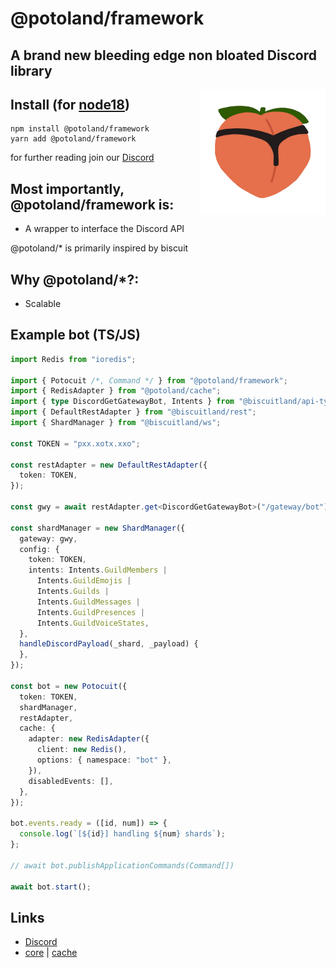# @potoland/framework

## A brand new bleeding edge non bloated Discord library

<img align="right" src="../../assets/icon.png" alt="potocuit" width="200px"/>

## Install (for [node18](https://nodejs.org/en/download/))

```sh-session
npm install @potoland/framework
yarn add @potoland/framework
```

for further reading join our [Discord](https://discord.com/invite/XNw2RZFzaP)

## Most importantly, @potoland/framework is:

- A wrapper to interface the Discord API

@potoland/* is primarily inspired by biscuit

## Why @potoland/*?:

- Scalable

## Example bot (TS/JS)

```ts
import Redis from "ioredis";

import { Potocuit /*, Command */ } from "@potoland/framework";
import { RedisAdapter } from "@potoland/cache";
import { type DiscordGetGatewayBot, Intents } from "@biscuitland/api-types";
import { DefaultRestAdapter } from "@biscuitland/rest";
import { ShardManager } from "@biscuitland/ws";

const TOKEN = "pxx.xotx.xxo";

const restAdapter = new DefaultRestAdapter({
  token: TOKEN,
});

const gwy = await restAdapter.get<DiscordGetGatewayBot>("/gateway/bot");

const shardManager = new ShardManager({
  gateway: gwy,
  config: {
    token: TOKEN,
    intents: Intents.GuildMembers |
      Intents.GuildEmojis |
      Intents.Guilds |
      Intents.GuildMessages |
      Intents.GuildPresences |
      Intents.GuildVoiceStates,
  },
  handleDiscordPayload(_shard, _payload) {
  },
});

const bot = new Potocuit({
  token: TOKEN,
  shardManager,
  restAdapter,
  cache: {
    adapter: new RedisAdapter({
      client: new Redis(),
      options: { namespace: "bot" },
    }),
    disabledEvents: [],
  },
});

bot.events.ready = ([id, num]) => {
  console.log(`[${id}] handling ${num} shards`);
};

// await bot.publishApplicationCommands(Command[])

await bot.start();
```

## Links

<!-- - [Website](https://biscuitjs.com/) -->
<!-- - [Documentation](https://docs.biscuitjs.com/) -->

- [Discord](https://discord.gg/XNw2RZFzaP)
- [core](https://www.npmjs.com/package/@potoland/framework) |
  <!-- [api-types](https://www.npmjs.com/package/@potoland/api-types) | -->
  [cache](https://www.npmjs.com/package/@potoland/cache)
  <!-- [rest](https://www.npmjs.com/package/@potoland/rest) | -->
  <!-- [ws](https://www.npmjs.com/package/@potoland/ws) | -->
  <!-- [helpers](https://www.npmjs.com/package/@potoland/helpers) -->

